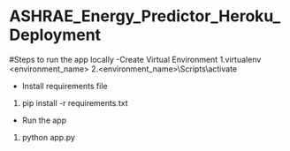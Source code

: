 # ASHRAE_Energy_Predictor_Heroku_Deployment


#Steps to run the app locally
-Create Virtual Environment 
 1.virtualenv <environment_name>
 2.<environment_name>\Scripts\activate
 
- Install requirements file
 1. pip install -r requirements.txt

- Run the app
 1. python app.py
 
 
